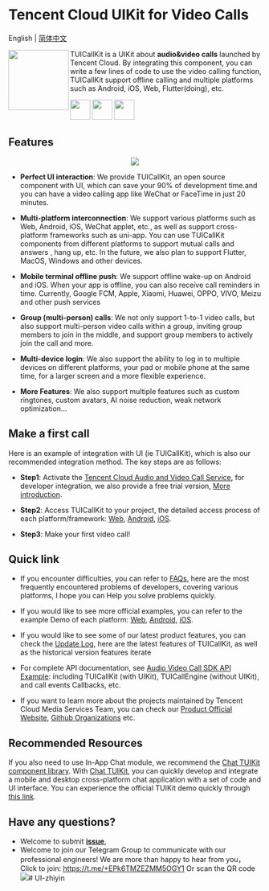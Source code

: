 # Tencent Cloud UIKit for Video Calls 

English | [简体中文](https://github.com/tencentyun/TUICallKit/blob/main/Flutter/README.zh-CN.md)

<img src="https://qcloudimg.tencent-cloud.cn/raw/ec034fc6e4cf42cae579d32f5ab434a1.png" align="left" width=120 height=120>TUICallKit is a UIKit about **audio&video calls** launched by Tencent Cloud. By integrating this component, you can write a few lines of code to use the video calling function, TUICallKit support offline calling and multiple  platforms such as Android, iOS, Web, Flutter(doing), etc.

<a href="https://apps.apple.com/cn/app/%E8%85%BE%E8%AE%AF%E4%BA%91%E8%A7%86%E7%AB%8B%E6%96%B9trtc/id1400663224"><img src="https://qcloudimg.tencent-cloud.cn/raw/afe9b8cc4c715346cf3d9feea8a65e33.svg" height=40></a> <a href="https://dldir1.qq.com/hudongzhibo/liteav/TRTCDemo.apk"><img src="https://qcloudimg.tencent-cloud.cn/raw/006d5ed3359640424955baa08dab7c7f.svg" height=40></a> <a href="https://web.sdk.qcloud.com/trtc/webrtc/demo/api-sample/login.html"><img src="https://qcloudimg.tencent-cloud.cn/raw/d326e70750f8bbad7245e229c5bd6d2b.svg" height=40></a>

## Features

<p align="center">
  <img src="https://qcloudimg.tencent-cloud.cn/raw/7948ebb426462af84dbbfdd1f03e94c2.png"/>
</p>

- **Perfect UI interaction**: We provide TUICallKit, an open source component with UI, which can save your 90% of development time.and you can have a video calling app like WeChat or FaceTime in just 20 minutes.

- **Multi-platform interconnection**: We support various platforms such as Web, Android, iOS, WeChat applet, etc., as well as support cross-platform frameworks such as uni-app. You can use TUICallKit components from different platforms to support mutual calls and answers , hang up, etc. In the future, we also plan to support Flutter, MacOS, Windows and other devices.

- **Mobile terminal offline push**: We support offline wake-up on Android and iOS. When your app is offline, you can also receive call reminders in time. Currently, Google FCM, Apple, Xiaomi, Huawei, OPPO, VIVO, Meizu and other push services

- **Group (multi-person) calls**: We not only support 1-to-1 video calls, but also support multi-person video calls within a group, inviting group members to join in the middle, and support group members to actively join the call and more.

- **Multi-device login**: We also support the ability to log in to multiple devices on different platforms, your pad or mobile phone at the same time, for a larger screen and a more flexible experience.

- **More Features**: We also support multiple features such as custom ringtones, custom avatars, AI noise reduction, weak network optimization...



## Make a first call

Here is an example of integration with UI (ie TUICallKit),  which is also our recommended integration method. The key steps are as follows:

- **Step1**: Activate the [Tencent Cloud Audio and Video Call Service](https://console.cloud.tencent.com/vcube/project/manage), for developer integration, we also provide a free trial version, [More introduction](https://cloud.tencent.com/document/product/1640/81130).

- **Step2**: Access TUICallKit to your project, the detailed access process of each platform/framework: [Web](https://cloud.tencent.com/document/product/1640/81132), [ Android](https://cloud.tencent.com/document/product/647/78729), [iOS](https://cloud.tencent.com/document/product/647/78730).

- **Step3**: Make your first video call!


## Quick link

- If you encounter difficulties, you can refer to [FAQs](https://cloud.tencent.com/document/product/647/78767), here are the most frequently encountered problems of developers, covering various platforms, I hope you can Help you solve problems quickly.

- If you would like to see more official examples, you can refer to the example Demo of each platform: [Web](https://github.com/tencentyun/TUICallKit/tree/main/Web/), [Android](https://github.com/tencentyun/TUICallKit/tree/main/Android/), [iOS](https://github.com/tencentyun/TUICallKit/tree/main/iOS/).

- If you would like to see some of our latest product features, you can check the [Update Log](https://cloud.tencent.com/document/product/647/80931), here are the latest features of TUICallKit, as well as the historical version features iterate
- For complete API documentation, see [Audio Video Call SDK API Example](https://cloud.tencent.com/document/product/647/78748): including TUICallKit (with UIKit), TUICallEngine (without UIKit), and call events Callbacks, etc.
- If you want to learn more about the projects maintained by Tencent Cloud  Media Services Team, you can check our [Product Official Website](https://trtc.tencentcloud.com/), [Github Organizations](https://github.com/LiteAVSDK) etc.


## Recommended Resources

If you also need to use In-App Chat module, we recommend the [Chat TUIKit component library](https://pub.dev/packages/tencent_cloud_chat_uikit). With [Chat TUIKit](https://pub.dev/packages/tencent_cloud_chat_uikit), you can quickly develop and integrate a mobile and desktop cross-platform chat application with a set of code and UI interface. You can experience the official TUIKit demo quickly through [this link](https://github.com/TencentCloud/chat-demo-flutter).

## Have any questions?
- Welcome to submit [**issue**](https://github.com/tencentyun/TUICallKit/issues),  
- Welcome to join our Telegram Group to communicate with our professional engineers! We are more than happy to hear from you，Click to join: https://t.me/+EPk6TMZEZMM5OGY1
Or scan the QR code 
<img src="https://qcloudimg.tencent-cloud.cn/raw/e5c765990e01621274517debf8b317ca.jpg"/># UI-zhiyin
